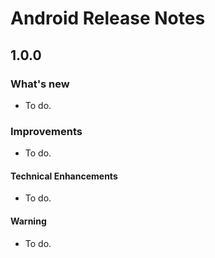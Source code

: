 # Android Release Notes

## 1.0.0

### What's new

- To do.

### Improvements

- To do.

#### Technical Enhancements

- To do.

#### Warning

- To do.
